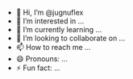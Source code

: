 - 👋 Hi, I’m @jugnuflex
- 👀 I’m interested in ...
- 🌱 I’m currently learning ...
- 💞️ I’m looking to collaborate on ...
- 📫 How to reach me ...
- 😄 Pronouns: ...
- ⚡ Fun fact: ...

<!---
jugnuflex/jugnuflex is a ✨ special ✨ repository because its `README.md` (this file) appears on your GitHub profile.
You can click the Preview link to take a look at your changes.
--->
